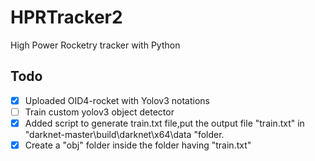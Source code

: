 # HPRTracker2
 High Power Rocketry tracker with Python


## Todo

- [x] Uploaded OID4-rocket with Yolov3 notations
- [ ] Train custom yolov3 object detector
- [x] Added script to generate train.txt file,put the output file "train.txt" in "darknet-master\build\darknet\x64\data "folder. 
- [x] Create a "obj" folder inside the folder having "train.txt"
